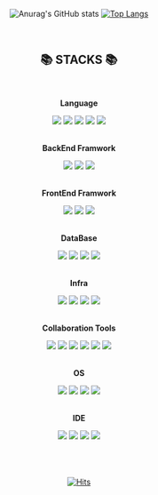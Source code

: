 <div align="center">

![Anurag's GitHub stats](https://github-readme-stats.vercel.app/api?username=o3ojunseok&show_icons=true&theme=dark)
[![Top Langs](https://github-readme-stats.vercel.app/api/top-langs/?username=o3ojunseok&layout=compact&theme=dark)](https://github.com/o3ojunseok/github-readme-stats)

</div>
</br>
<div align="center">
  <h2>📚 STACKS 📚</h2>
  </br>
    <p style="font-weight: bold">Language</p>
      <img src="https://img.shields.io/badge/Java-3766AB?style=flat-square&logo=Java&logoColor=white"/>
      <img src="https://img.shields.io/badge/Kotlin-7F52FF?style=flat-square&logo=Kotlin&logoColor=white"/>
      <img src="https://img.shields.io/badge/-Python-3776AB?style=flat&logo=Python&logoColor=white"/>
      <img src="https://img.shields.io/badge/-JavaScript-F7DF1E?style=flat&logo=JavaScript&logoColor=white"/>
      <img src="https://img.shields.io/badge/-TypeScript-3178C6?style=flat&logo=TypeScript&logoColor=white"/>
      
  </br>
  </br>
    <p style="font-weight: bold">BackEnd Framwork</p>
      <img src="https://img.shields.io/badge/Nestjs-E0234E?style=flat&logo=NestJS&logoColor=white"/>
      <!-- <img src="https://img.shields.io/badge/-Node.js-339933?style=flat&logo=Node.js&logoColor=white"/> -->
      <img src="https://img.shields.io/badge/-Express-000000?style=flat&logo=Express&logoColor=white"/>
      <img src="https://img.shields.io/badge/-Spring Boot-6DB33F?style=flat&logo=Spring Boot&logoColor=white"/>
      <!-- <img src="https://img.shields.io/badge/-Django-092E20?style=flat&logo=Python&logoColor=white"/> -->

  </br>
  </br>
    <p style="font-weight: bold">FrontEnd Framwork</p>
      <img src="https://img.shields.io/badge/-React-61DAFB?style=flat&logo=React&logoColor=white"/>
      <img src="https://img.shields.io/badge/-Next.js-000000?style=flat&logo=Next.js&logoColor=white"/>
      <img src="https://img.shields.io/badge/-Vue.js-4FC08D?style=flat&logo=Vue.js&logoColor=white"/>

  </br>
  </br>
    <p style="font-weight: bold">DataBase</p>
      <img src="https://img.shields.io/badge/-MySQL-4479A1?style=flat&logo=MySQL&logoColor=white"/>
      <img src="https://img.shields.io/badge/-PostgreSQL-4169E1?style=flat&logo=PostgreSQL&logoColor=white"/>
      <img src="https://img.shields.io/badge/-Oracle-F80000?style=flat&logo=Oracle&logoColor=white"/>
      <img src="https://img.shields.io/badge/-MongoDB-47A248?style=flat&logo=MongoDB&logoColor=white"/>

  </br>
  </br>
    <p style="font-weight: bold">Infra</p>
      <img src="https://img.shields.io/badge/-Amazon AWS-232F3E?style=flat&logo=Amazon AWS&logoColor=white"/>
      <img src="https://img.shields.io/badge/-Docker-2496ED?style=flat&logo=Docker&logoColor=white"/>
      <img src="https://img.shields.io/badge/-Kubernetes-326CE5?style=flat&logo=Kubernetes&logoColor=white"/>
      <img src="https://img.shields.io/badge/-Jenkins-D24939?style=flat&logo=Jenkins&logoColor=white"/>


  </br>
  </br>
    <p style="font-weight: bold">Collaboration Tools</p>
      <img src="https://img.shields.io/badge/-Git-F05032?style=flat&logo=Git&logoColor=white"/>
      <img src="https://img.shields.io/badge/-GitHub-181717?style=flat&logo=GitHub&logoColor=white"/>
      <img src="https://img.shields.io/badge/-Jira Software-0052CC?style=flat&logo=Jira Software&logoColor=white"/>
      <img src="https://img.shields.io/badge/-Bitbucket-0052CC?style=flat&logo=Bitbucket&logoColor=white"/>
      <img src="https://img.shields.io/badge/-Slack-4A154B?style=flat&logo=Slack&logoColor=white"/>
      <img src="https://img.shields.io/badge/-Notion-000000?style=flat&logo=Notion&logoColor=white"/>

  </br>
  </br>
    <p style="font-weight: bold">OS</p>
      <img src="https://img.shields.io/badge/-Linux-FCC624?style=flat&logo=Linux&logoColor=white"/>
      <img src="https://img.shields.io/badge/-Ubuntu-E95420?style=flat&logo=Ubuntu&logoColor=white"/>
      <img src="https://img.shields.io/badge/-macOS-000000?style=flat&logo=macOS&logoColor=white"/>
      <img src="https://img.shields.io/badge/-Windows-0078D6?style=flat&logo=Windows&logoColor=white"/>

  </br>
  </br>
    <p style="font-weight: bold">IDE</p>
      <img src="https://img.shields.io/badge/-IntelliJ IDEA-000000?style=flat&logo=IntelliJ IDEA&logoColor=white"/>
      <img src="https://img.shields.io/badge/-Android Studio-3DDC84?style=flat&logo=Android Studio&logoColor=white"/>
      <img src="https://img.shields.io/badge/-Visual Studio Code-007ACC?style=flat&logo=Visual Studio Code&logoColor=white"/>
      <img src="https://img.shields.io/badge/-WebStorm-000000?style=flat&logo=WebStorm&logoColor=white"/>
</div>

</br>
</br>
</br>
<div align="center">

  [![Hits](https://hits.seeyoufarm.com/api/count/incr/badge.svg?url=https%3A%2F%2Fgithub.com%2Fo3ojunseok%2Fhit-counter&count_bg=%230B0B0A&title_bg=%23555555&icon=github.svg&icon_color=%23E7E7E7&title=hits&edge_flat=false)](https://hits.seeyoufarm.com)

</div>
